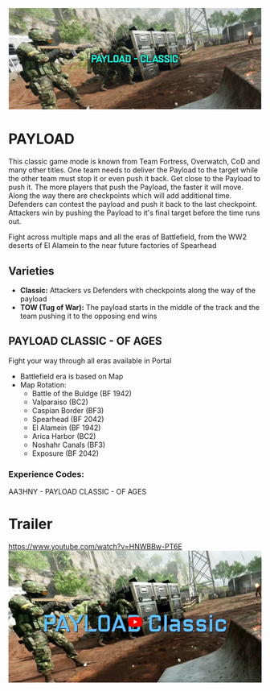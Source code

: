 ![PAYLOAD-BANNER](/resources/payload_cover.png "PAYLOAD-BANNER")

# PAYLOAD #
This classic game mode is known from Team Fortress, Overwatch, CoD and many other titles. 
One team needs to deliver the Payload to the target while the other team must stop it or even push it back. 
Get close to the Payload to push it. The more players that push the Payload, the faster it will move. 
Along the way there are checkpoints which will add additional time. Defenders can contest the payload and push it back to the last checkpoint. 
Attackers win by pushing the Payload to it's final target before the time runs out.

Fight across multiple maps and all the eras of Battlefield, from the WW2 deserts of El Alamein to the near future factories of Spearhead

## Varieties ##
- **Classic:** Attackers vs Defenders with checkpoints along the way of the payload
- **TOW (Tug of War):** The payload starts in the middle of the track and the team pushing it to the opposing end wins

## PAYLOAD CLASSIC - OF AGES ##
Fight your way through all eras available in Portal
   - Battlefield era is based on Map
   - Map Rotation:
      - Battle of the Buldge (BF 1942)
      - Valparaiso (BC2)
      - Caspian Border (BF3)
      - Spearhead (BF 2042)
      - El Alamein (BF 1942)
      - Arica Harbor (BC2)
      - Noshahr Canals (BF3)
      - Exposure (BF 2042)

### Experience Codes: ###
AA3HNY - PAYLOAD CLASSIC - OF AGES

# Trailer #
https://www.youtube.com/watch?v=HNWBBw-PT6E
[![PAYLOAD CLASSIC TRAILER](/resources/trailer.png "PAYLOAD CLASSIC TRAILER")](https://www.flickr.com/photos/beaurogers/31833779864/in/photolist-Qv3rFw-34mt9F-a9Cmfy-5Ha3Zi-9msKdv-o3hgjr-hWpUte-4WMsJ1-KUQ8N-deshUb-vssBD-6CQci6-8AFCiD-zsJWT-nNfsgB-dPDwZJ-bn9JGn-5HtSXY-6CUhAL-a4UTXB-ugPum-KUPSo-fBLNm-6CUmpy-4WMsc9-8a7D3T-83KJev-6CQ2bK-nNusHJ-a78rQH-nw3NvT-7aq2qf-8wwBso-3nNceh-ugSKP-4mh4kh-bbeeqH-a7biME-q3PtTf-brFpgb-cg38zw-bXMZc-nJPELD-f58Lmo-bXMYG-bz8AAi-bxNtNT-bXMYi-bXMY6-bXMYv)